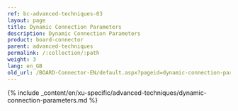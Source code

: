 ```yaml
---
ref: bc-advanced-techniques-03
layout: page
title: Dynamic Connection Parameters
description: Dynamic Connection Parameters
product: board-connector
parent: advanced-techniques
permalink: /:collection/:path
weight: 3
lang: en_GB
old_url: /BOARD-Connector-EN/default.aspx?pageid=dynamic-connection-parameters
---	
```

{% include _content/en/xu-specific/advanced-techniques/dynamic-connection-parameters.md %}